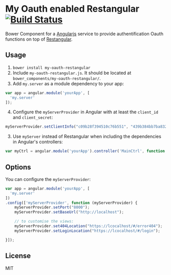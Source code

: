 # My Oauth enabled Restangular [![Build Status](https://travis-ci.org/yannikmesserli/my-oauth-restangular.png)](https://travis-ci.org/yannikmesserli/my-oauth-restangular)

Bower Component for a [Angularjs](https://angularjs.org/) service to provide authentification Oauth functions on top of [Restangular](https://github.com/mgonto/restangular).


## Usage
1. `bower install my-oauth-restangular`
2. Include `my-oauth-restangular.js`. It should be located at `bower_components/my-oauth-restangular/`.
3. Add `my.server` as a module dependency to your app:

```javascript
var app = angular.module('yourApp', [
  'my.server'
]);
```

4. Configure the `myServerProvider` in Angular with at least the `client_id` and `client_secret`:

```javascript
myServerProvider.setClientInfo("c09b28f394510c76b551", "439b384bb7ba832d1d76debc49cbf9d69e77d680");
```

3. Use `myServer` instead of Restangular when including the dependencies in Angular's controllers:

```javascript
var myCtrl = angular.module('yourApp').controller('MainCtrl', function ($scope, myServer) {});
```


## Options

You can configure the `myServerProvider`:

```javascript
var app = angular.module('yourApp', [
  'my.server'
])
.config(['myServerProvider', function (myServerProvider) {
	myServerProvider.setPort("8000");
  	myServerProvider.setBaseUrl("http://localhost");

  	// to customise the views:
    myServerProvider.set404Location("https://lcocalhost/#/error404");
    myServerProvider.setLoginLocation("https://lcocalhost/#/login");

}]);
```

## License
MIT
